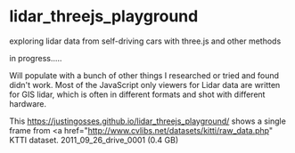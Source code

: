 # lidar_threejs_playground
exploring lidar data from self-driving cars with three.js and other methods

in progress.....

Will populate with a bunch of other things I researched or tried and found didn't work. Most of the JavaScript only viewers for Lidar data are written for GIS lidar, which is often in different formats and shot with different hardware. 

This https://justingosses.github.io/lidar_threejs_playground/ shows a single frame from <a href="http://www.cvlibs.net/datasets/kitti/raw_data.php" KTTI dataset</a>. 2011_09_26_drive_0001 (0.4 GB) 

